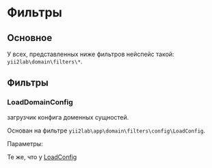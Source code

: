 Фильтры
===

## Основное

У всех, представленных ниже фильтров нейспейс такой: `yii2lab\domain\filters\*`.

## Фильтры

### LoadDomainConfig

загрузчик конфига доменных сущностей.

Основан на фильтре `yii2lab\app\domain\filters\config\LoadConfig`.

Параметры:

Те же, что у [LoadConfig](https://github.com/yii2lab/yii2-app/blob/master/guide/ru/filter.md)
